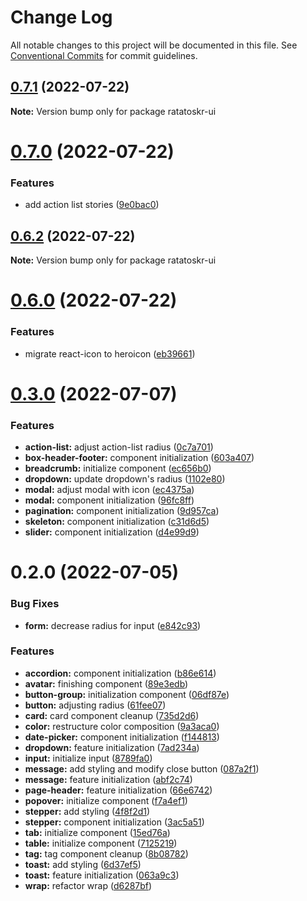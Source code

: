 # Change Log

All notable changes to this project will be documented in this file.
See [Conventional Commits](https://conventionalcommits.org) for commit guidelines.

## [0.7.1](https://github.com/ratatoskr-ui/ratatoskr-ui/compare/v0.7.0...v0.7.1) (2022-07-22)

**Note:** Version bump only for package ratatoskr-ui





# [0.7.0](https://github.com/ratatoskr-ui/ratatoskr-ui/compare/v0.6.2...v0.7.0) (2022-07-22)


### Features

* add action list stories ([9e0bac0](https://github.com/ratatoskr-ui/ratatoskr-ui/commit/9e0bac03be43a8a5bfc85af66c3ddcf4128844ee))





## [0.6.2](https://github.com/ratatoskr-ui/ratatoskr-ui/compare/v0.6.1...v0.6.2) (2022-07-22)

**Note:** Version bump only for package ratatoskr-ui





# [0.6.0](https://github.com/ratatoskr-ui/ratatoskr-ui/compare/v0.5.7...v0.6.0) (2022-07-22)


### Features

* migrate react-icon to heroicon ([eb39661](https://github.com/ratatoskr-ui/ratatoskr-ui/commit/eb39661e241bc6d565ad15eb5a64e90bee004413))





# [0.3.0](https://github.com/ratatoskr-ui/ratatoskr-ui/compare/v0.2.0...v0.3.0) (2022-07-07)


### Features

* **action-list:** adjust action-list radius ([0c7a701](https://github.com/ratatoskr-ui/ratatoskr-ui/commit/0c7a701bdf2e4648a2da0a58d67baac282845e73))
* **box-header-footer:** component initialization ([603a407](https://github.com/ratatoskr-ui/ratatoskr-ui/commit/603a40720807ee23dbc3737b6a5f61720a48072e))
* **breadcrumb:** initialize component ([ec656b0](https://github.com/ratatoskr-ui/ratatoskr-ui/commit/ec656b0783ab864ac71278b25cb30165b1b44109))
* **dropdown:** update dropdown's radius ([1102e80](https://github.com/ratatoskr-ui/ratatoskr-ui/commit/1102e809ce379b9bef6701702a9af11ca2b581f2))
* **modal:** adjust modal with icon ([ec4375a](https://github.com/ratatoskr-ui/ratatoskr-ui/commit/ec4375ad11a6fa55b28e4fb59a6f7f47f5e09155))
* **modal:** component initialization ([96fc8ff](https://github.com/ratatoskr-ui/ratatoskr-ui/commit/96fc8ff314dc554c305534ad7ba98728961cf3b5))
* **pagination:** component initialization ([9d957ca](https://github.com/ratatoskr-ui/ratatoskr-ui/commit/9d957ca2b30e73f6e4e0a13e237e242dc527ec3f))
* **skeleton:** component initialization ([c31d6d5](https://github.com/ratatoskr-ui/ratatoskr-ui/commit/c31d6d58a985c9a2ce0150db48376e6ee937b578))
* **slider:** component initialization ([d4e99d9](https://github.com/ratatoskr-ui/ratatoskr-ui/commit/d4e99d97cee9e064cd00e2e8bc15e524d3af0d8b))





# 0.2.0 (2022-07-05)


### Bug Fixes

* **form:** decrease radius for input ([e842c93](https://github.com/ratatoskr-ui/ratatoskr-ui/commit/e842c93f2200c216f4717ab90f0b7cddfbd233f1))


### Features

* **accordion:** component initialization ([b86e614](https://github.com/ratatoskr-ui/ratatoskr-ui/commit/b86e614b54ab1bd85cd386183d06d1d4ffeb7832))
* **avatar:** finishing component ([89e3edb](https://github.com/ratatoskr-ui/ratatoskr-ui/commit/89e3edb6ccf4ac9ffd1f8ceb245c693fb2b82800))
* **button-group:** initialization component ([06df87e](https://github.com/ratatoskr-ui/ratatoskr-ui/commit/06df87ed28347691012a5f5bafe2a0964b54e158))
* **button:** adjusting radius ([61fee07](https://github.com/ratatoskr-ui/ratatoskr-ui/commit/61fee074dcdbdfd706e4d18347acd31a4c7f4f8c))
* **card:** card component cleanup ([735d2d6](https://github.com/ratatoskr-ui/ratatoskr-ui/commit/735d2d6cde96a29dec8a106a8dccd4fb01e67833))
* **color:** restructure color composition ([9a3aca0](https://github.com/ratatoskr-ui/ratatoskr-ui/commit/9a3aca0b8eda1322866db64907f76b8380104eca))
* **date-picker:** component initialization ([f144813](https://github.com/ratatoskr-ui/ratatoskr-ui/commit/f144813546bf01a0f9fe31767701447b13bb674f))
* **dropdown:** feature initialization ([7ad234a](https://github.com/ratatoskr-ui/ratatoskr-ui/commit/7ad234aed9b0ba85645dbae8a99b5065e0c79cab))
* **input:** initialize input ([8789fa0](https://github.com/ratatoskr-ui/ratatoskr-ui/commit/8789fa0596ffdf69e1eb90cbbb4360c911cd625e))
* **message:** add styling and modify close button ([087a2f1](https://github.com/ratatoskr-ui/ratatoskr-ui/commit/087a2f109c982afcca37860a3b0bc5b307d22a30))
* **message:** feature initialization ([abf2c74](https://github.com/ratatoskr-ui/ratatoskr-ui/commit/abf2c74da3afee0e9630b804b81d37c0829d17e4))
* **page-header:** feature initialization ([66e6742](https://github.com/ratatoskr-ui/ratatoskr-ui/commit/66e67427b47cf4240f276f20210b06812776265c))
* **popover:** initialize component ([f7a4ef1](https://github.com/ratatoskr-ui/ratatoskr-ui/commit/f7a4ef17047fdb07afa70f99fb6ccbd18839219b))
* **stepper:** add styling ([4f8f2d1](https://github.com/ratatoskr-ui/ratatoskr-ui/commit/4f8f2d1e94c01328cb488fcc53013193b0a2c706))
* **stepper:** component initialization ([3ac5a51](https://github.com/ratatoskr-ui/ratatoskr-ui/commit/3ac5a519a419ab4379f6d939764ec1b273e15657))
* **tab:** initialize component ([15ed76a](https://github.com/ratatoskr-ui/ratatoskr-ui/commit/15ed76a1e623abc3a44c287860c3f91b4974da4b))
* **table:** initialize component ([7125219](https://github.com/ratatoskr-ui/ratatoskr-ui/commit/71252194562e520ecf00ee37e9273592667801b3))
* **tag:** tag component cleanup ([8b08782](https://github.com/ratatoskr-ui/ratatoskr-ui/commit/8b08782ba8797885b8b018e8a186012ab0c7ee22))
* **toast:** add styling ([6d37ef5](https://github.com/ratatoskr-ui/ratatoskr-ui/commit/6d37ef5bccaf2b30b1b7fc558db0b21c3157f89d))
* **toast:** feature initialization ([063a9c3](https://github.com/ratatoskr-ui/ratatoskr-ui/commit/063a9c3a7d8f18e849369f2833635e082156af45))
* **wrap:** refactor wrap ([d6287bf](https://github.com/ratatoskr-ui/ratatoskr-ui/commit/d6287bf911e9d7fa69f10ee1e6fd8e778d93091a))
